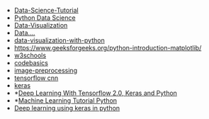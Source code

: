 - [Data-Science-Tutorial](https://www.geeksforgeeks.org/data-science-tutorial/?ref=ghm)
- [Python Data Science](https://jakevdp.github.io/PythonDataScienceHandbook/)
- [Data-Visualization](https://www.geeksforgeeks.org/data-visualization-with-seaborn-line-plot/?ref=lbp)
- [Data....](https://stackabuse.com/)
- [data-visualization-with-python](https://www.geeksforgeeks.org/data-visualization-with-python/)
- https://www.geeksforgeeks.org/python-introduction-matplotlib/
- [w3schools](https://www.w3schools.com/)
- [codebasics](https://www.youtube.com/playlist?list=PLeo1K3hjS3uu7CxAacxVndI4bE_o3BDtO)
- [image-preprocessing](https://www.section.io/engineering-education/image-preprocessing-in-python/)
- [tensorflow cnn](https://www.tensorflow.org/tutorials/images/cnn)
- [keras](https://keras.io/about/)
- *[Deep Learning With Tensorflow 2.0, Keras and Python](https://www.youtube.com/playlist?list=PLeo1K3hjS3uu7CxAacxVndI4bE_o3BDtO)
- *[Machine Learning Tutorial Python ](https://www.youtube.com/watch?v=fwY9Qv96DJY&list=PLeo1K3hjS3uvCeTYTeyfe0-rN5r8zn9rw&index=7)
- [Deep learning using keras in python](https://www.youtube.com/playlist?list=PLZsOBAyNTZwYuFfht61R0b-N1TNIX5_Vy)

